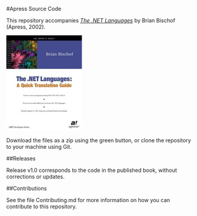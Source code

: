 #Apress Source Code

This repository accompanies [*The .NET Languages*](http://www.apress.com/9781893115484) by Brian Bischof (Apress, 2002).

![Cover image](9781893115484.jpg)

Download the files as a zip using the green button, or clone the repository to your machine using Git.

##Releases

Release v1.0 corresponds to the code in the published book, without corrections or updates.

##Contributions

See the file Contributing.md for more information on how you can contribute to this repository.
